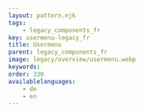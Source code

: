 ```yaml
---
layout: pattern.njk
tags: 
    - legacy_components_fr
key: usermenu-legacy_fr
title: Usermenu
parent: legacy_components_fr
image: legacy/overview/usermenu.webp
keywords: 
order: 330
availablelanguages: 
    - de
    - en
---
```


